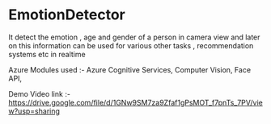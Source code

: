 # EmotionDetector

It detect the emotion , age and gender of a person in camera view and later on this information can be used for various other tasks , recommendation systems etc in realtime

Azure Modules used :- Azure Cognitive Services, Computer Vision, Face API,



Demo Video link :- https://drive.google.com/file/d/1GNw9SM7za9Zfaf1gPsMOT_f7pnTs_7PV/view?usp=sharing
